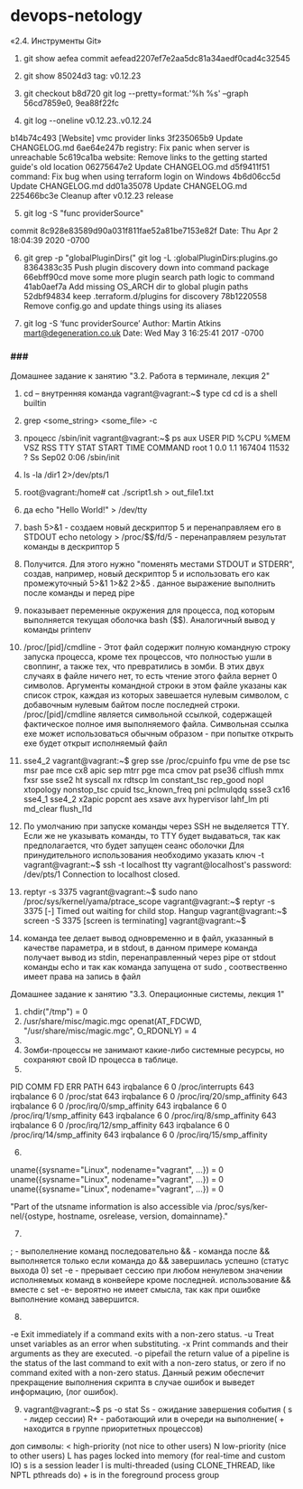 # devops-netology 

«2.4. Инструменты Git»


1.	git show aefea
commit aefead2207ef7e2aa5dc81a34aedf0cad4c32545

2.	git show 85024d3
tag: v0.12.23

3.	git checkout b8d720
git log --pretty=format:'%h %s' –graph
56cd7859e0, 9ea88f22fc

4.	git log --oneline v0.12.23..v0.12.24

b14b74c493 [Website] vmc provider links
3f235065b9 Update CHANGELOG.md
6ae64e247b registry: Fix panic when server is unreachable
5c619ca1ba website: Remove links to the getting started guide's old location
06275647e2 Update CHANGELOG.md
d5f9411f51 command: Fix bug when using terraform login on Windows
4b6d06cc5d Update CHANGELOG.md
dd01a35078 Update CHANGELOG.md
225466bc3e Cleanup after v0.12.23 release

5.	git log -S "func providerSource"

commit 8c928e83589d90a031f811fae52a81be7153e82f
Date:   Thu Apr 2 18:04:39 2020 -0700

6.	git grep -p "globalPluginDirs("
git log -L :globalPluginDirs:plugins.go
8364383c35 Push plugin discovery down into command package
66ebff90cd move some more plugin search path logic to command
41ab0aef7a Add missing OS_ARCH dir to global plugin paths
52dbf94834 keep .terraform.d/plugins for discovery
78b1220558 Remove config.go and update things using its aliases

7.	git log -S ‘func providerSource’
Author: Martin Atkins <mart@degeneration.co.uk>
Date:   Wed May 3 16:25:41 2017 -0700


### ### ### 
Домашнее задание к занятию "3.2. Работа в терминале, лекция 2"
1.	cd – внутренняя команда
vagrant@vagrant:~$ type cd
cd is a shell builtin
2.	grep <some_string> <some_file> -c  
3.	процесс /sbin/init
vagrant@vagrant:~$ ps aux
USER         PID %CPU %MEM    VSZ   RSS TTY      STAT START   TIME COMMAND
root           1  0.0  1.1 167404 11532 ?        Ss   Sep02   0:06 /sbin/init
4.	ls -la /dir1 2>/dev/pts/1

5.	root@vagrant:/home#  cat ./script1.sh > out_file1.txt

6.	да
echo "Hello World!" > /dev/tty

7.	bash 5>&1 - создаем новый дескриптор 5 и перенаправляем его в STDOUT
echo netology > /proc/$$/fd/5 - перенаправляем результат команды в дескриптор 5
8.	Получится. Для этого нужно "поменять местами STDOUT и STDERR", создав, например, новый дескриптор  5 и использовать его как промежуточный
5>&1 1>&2 2>&5 . данное выражение выполнить после команды и перед pipe
9.	показывает переменные окружения для процесса, под которым выполняется текущая оболочка bash ($$). Аналогичный вывод у команды printenv
10.	/proc/[pid]/cmdline - Этот файл содержит полную командную строку запуска процесса, кроме тех процессов, что полностью ушли в своппинг, а также тех, что превратились в зомби. В этих двух случаях в файле ничего нет, то есть чтение этого файла вернет 0 символов. Аргументы командной строки в этом файле указаны как список строк, каждая из которых завешается нулевым символом, с добавочным нулевым байтом после последней строки.
/proc/[pid]/cmdline является символьной ссылкой, содержащей фактическое полное имя выполняемого файла. Символьная ссылка exe может использоваться обычным образом - при попытке открыть exe будет открыт исполняемый файл
11.	sse4_2
               vagrant@vagrant:~$ grep sse /proc/cpuinfo
fpu vme de pse tsc msr pae mce cx8 apic sep mtrr pge mca cmov pat pse36 clflush mmx fxsr sse sse2 ht syscall nx rdtscp lm constant_tsc rep_good nopl xtopology nonstop_tsc cpuid tsc_known_freq pni pclmulqdq ssse3 cx16 sse4_1 sse4_2 x2apic popcnt aes xsave avx hypervisor lahf_lm pti md_clear flush_l1d
12.	По умолчанию при запуске команды через SSH не выделяется TTY. Если же не указывать команды, то TTY будет выдаваться, так как предполагается, что будет запущен сеанс оболочки
Для принудительного использования необходимо указать ключ -t
vagrant@vagrant:~$ ssh -t localhost tty
vagrant@localhost's password:
/dev/pts/1
Connection to localhost closed.
13.	reptyr -s  3375
vagrant@vagrant:~$ sudo nano /proc/sys/kernel/yama/ptrace_scope
vagrant@vagrant:~$ reptyr -s  3375
[-] Timed out waiting for child stop.
Hangup
vagrant@vagrant:~$ screen -S 3375
[screen is terminating]
vagrant@vagrant:~$

14.	команда tee делает вывод одновременно и в файл, указанный в качестве параметра, и в stdout, 
в данном примере команда получает вывод из stdin, перенаправленный через pipe от stdout команды echo
и так как команда запущена от sudo , соотвественно имеет права на запись в файл

Домашнее задание к занятию "3.3. Операционные системы, лекция 1"
1. chdir("/tmp")                           = 0
2. /usr/share/misc/magic.mgc
   openat(AT_FDCWD, "/usr/share/misc/magic.mgc", O_RDONLY) = 4
3.
4. Зомби-процессы не занимают какие-либо системные ресурсы, но сохраняют свой ID процесса в таблице.
5. 
PID    COMM               FD ERR PATH
643    irqbalance          6   0 /proc/interrupts
643    irqbalance          6   0 /proc/stat
643    irqbalance          6   0 /proc/irq/20/smp_affinity
643    irqbalance          6   0 /proc/irq/0/smp_affinity
643    irqbalance          6   0 /proc/irq/1/smp_affinity
643    irqbalance          6   0 /proc/irq/8/smp_affinity
643    irqbalance          6   0 /proc/irq/12/smp_affinity
643    irqbalance          6   0 /proc/irq/14/smp_affinity
643    irqbalance          6   0 /proc/irq/15/smp_affinity

6.
uname({sysname="Linux", nodename="vagrant", ...}) = 0
uname({sysname="Linux", nodename="vagrant", ...}) = 0
uname({sysname="Linux", nodename="vagrant", ...}) = 0

"Part of the utsname information is also accessible  via  /proc/sys/ker‐
       nel/{ostype, hostname, osrelease, version, domainname}."

7.
; - выполелнение команд последовательно
&& - команда после && выполняется только если команда до && завершилась успешно (статус выхода 0)
set -e - прерывает сессию при любом ненулевом значении исполняемых команд в конвейере кроме последней.
использование &&  вместе с set -e- вероятно не имеет смысла, так как при ошибке  выполнение команд завершится.

8. 
-e  Exit immediately if a command exits with a non-zero status.
-u  Treat unset variables as an error when substituting.
-x  Print commands and their arguments as they are executed.
-o pipefail     the return value of a pipeline is the status of the last command to exit with a non-zero status, or zero if no command exited with a non-zero status.
Данный режим обеспечит прекращение выполнения скрипта в случае ошибок и выведет информацию, (лог ошибок).

9. vagrant@vagrant:~$ ps -o stat
Ss - ожидание завершения события ( s - лидер сессии)
R+ - работающий или в очереди на выполнение( + находится в группе приоритетных процессов)

доп символы:
               <    high-priority (not nice to other users)
               N    low-priority (nice to other users)
               L    has pages locked into memory (for real-time and
                    custom IO)
               s    is a session leader
               l    is multi-threaded (using CLONE_THREAD, like NPTL
                    pthreads do)
               +    is in the foreground process group

